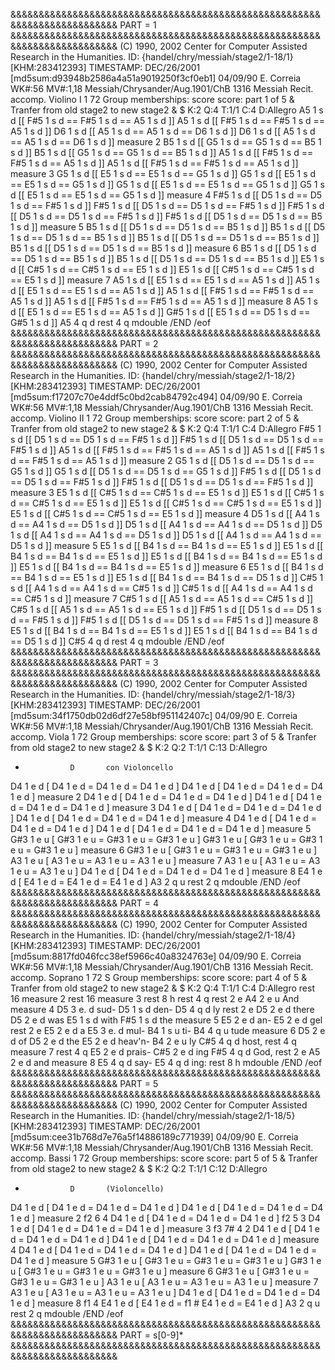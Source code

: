 &&&&&&&&&&&&&&&&&&&&&&&&&&&&&&&&&&&&&&&&&&&&&&&&&&&&&&&&&&&&&&&&&&&&&&&&&&
PART = 1
&&&&&&&&&&&&&&&&&&&&&&&&&&&&&&&&&&&&&&&&&&&&&&&&&&&&&&&&&&&&&&&&&&&&&&&&&&
(C) 1990, 2002 Center for Computer Assisted Research in the Humanities.
ID: {handel/chry/messiah/stage2/1-18/1} [KHM:283412393]
TIMESTAMP: DEC/26/2001 [md5sum:d93948b2586a4a51a9019250f3cf0eb1]
04/09/90 E. Correia
WK#:56        MV#:1,18
Messiah/Chrysander/Aug.1901/ChB 1316
Messiah
Recit. accomp.
Violino I
1 72
Group memberships: score
score: part 1 of 5
&
Tranfer from old stage2 to new stage2
&
$ K:2   Q:4   T:1/1   C:4   D:Allegro
A5     1        s     d  [[
F#5    1        s     d  ==
F#5    1        s     d  ==
A5     1        s     d  ]]
A5     1        s     d  [[
F#5    1        s     d  ==
F#5    1        s     d  ==
A5     1        s     d  ]]
D6     1        s     d  [[
A5     1        s     d  ==
A5     1        s     d  ==
D6     1        s     d  ]]
D6     1        s     d  [[
A5     1        s     d  ==
A5     1        s     d  ==
D6     1        s     d  ]]
measure 2
B5     1        s     d  [[
G5     1        s     d  ==
G5     1        s     d  ==
B5     1        s     d  ]]
B5     1        s     d  [[
G5     1        s     d  ==
G5     1        s     d  ==
B5     1        s     d  ]]
A5     1        s     d  [[
F#5    1        s     d  ==
F#5    1        s     d  ==
A5     1        s     d  ]]
A5     1        s     d  [[
F#5    1        s     d  ==
F#5    1        s     d  ==
A5     1        s     d  ]]
measure 3
G5     1        s     d  [[
E5     1        s     d  ==
E5     1        s     d  ==
G5     1        s     d  ]]
G5     1        s     d  [[
E5     1        s     d  ==
E5     1        s     d  ==
G5     1        s     d  ]]
G5     1        s     d  [[
E5     1        s     d  ==
E5     1        s     d  ==
G5     1        s     d  ]]
G5     1        s     d  [[
E5     1        s     d  ==
E5     1        s     d  ==
G5     1        s     d  ]]
measure 4
F#5    1        s     d  [[
D5     1        s     d  ==
D5     1        s     d  ==
F#5    1        s     d  ]]
F#5    1        s     d  [[
D5     1        s     d  ==
D5     1        s     d  ==
F#5    1        s     d  ]]
F#5    1        s     d  [[
D5     1        s     d  ==
D5     1        s     d  ==
F#5    1        s     d  ]]
F#5    1        s     d  [[
D5     1        s     d  ==
D5     1        s     d  ==
B5     1        s     d  ]]
measure 5
B5     1        s     d  [[
D5     1        s     d  ==
D5     1        s     d  ==
B5     1        s     d  ]]
B5     1        s     d  [[
D5     1        s     d  ==
D5     1        s     d  ==
B5     1        s     d  ]]
B5     1        s     d  [[
D5     1        s     d  ==
D5     1        s     d  ==
B5     1        s     d  ]]
B5     1        s     d  [[
D5     1        s     d  ==
D5     1        s     d  ==
B5     1        s     d  ]]
measure 6
B5     1        s     d  [[
D5     1        s     d  ==
D5     1        s     d  ==
B5     1        s     d  ]]
B5     1        s     d  [[
D5     1        s     d  ==
D5     1        s     d  ==
B5     1        s     d  ]]
E5     1        s     d  [[
C#5    1        s     d  ==
C#5    1        s     d  ==
E5     1        s     d  ]]
E5     1        s     d  [[
C#5    1        s     d  ==
C#5    1        s     d  ==
E5     1        s     d  ]]
measure 7
A5     1        s     d  [[
E5     1        s     d  ==
E5     1        s     d  ==
A5     1        s     d  ]]
A5     1        s     d  [[
E5     1        s     d  ==
E5     1        s     d  ==
A5     1        s     d  ]]
A5     1        s     d  [[
F#5    1        s     d  ==
F#5    1        s     d  ==
A5     1        s     d  ]]
A5     1        s     d  [[
F#5    1        s     d  ==
F#5    1        s     d  ==
A5     1        s     d  ]]
measure 8
A5     1        s     d  [[
E5     1        s     d  ==
E5     1        s     d  ==
A5     1        s     d  ]]
G#5    1        s     d  [[
E5     1        s     d  ==
D5     1        s     d  ==
G#5    1        s     d  ]]
A5     4        q     d
rest   4        q
mdouble
/END
/eof
&&&&&&&&&&&&&&&&&&&&&&&&&&&&&&&&&&&&&&&&&&&&&&&&&&&&&&&&&&&&&&&&&&&&&&&&&&
PART = 2
&&&&&&&&&&&&&&&&&&&&&&&&&&&&&&&&&&&&&&&&&&&&&&&&&&&&&&&&&&&&&&&&&&&&&&&&&&
(C) 1990, 2002 Center for Computer Assisted Research in the Humanities.
ID: {handel/chry/messiah/stage2/1-18/2} [KHM:283412393]
TIMESTAMP: DEC/26/2001 [md5sum:f17207c70e4ddf5c0bd2cab84792c494]
04/09/90 E. Correia
WK#:56        MV#:1,18
Messiah/Chrysander/Aug.1901/ChB 1316
Messiah
Recit. accomp.
Violino II
1 72
Group memberships: score
score: part 2 of 5
&
Tranfer from old stage2 to new stage2
&
$ K:2   Q:4   T:1/1   C:4   D:Allegro
F#5    1        s     d  [[
D5     1        s     d  ==
D5     1        s     d  ==
F#5    1        s     d  ]]
F#5    1        s     d  [[
D5     1        s     d  ==
D5     1        s     d  ==
F#5    1        s     d  ]]
A5     1        s     d  [[
F#5    1        s     d  ==
F#5    1        s     d  ==
A5     1        s     d  ]]
A5     1        s     d  [[
F#5    1        s     d  ==
F#5    1        s     d  ==
A5     1        s     d  ]]
measure 2
G5     1        s     d  [[
D5     1        s     d  ==
D5     1        s     d  ==
G5     1        s     d  ]]
G5     1        s     d  [[
D5     1        s     d  ==
D5     1        s     d  ==
G5     1        s     d  ]]
F#5    1        s     d  [[
D5     1        s     d  ==
D5     1        s     d  ==
F#5    1        s     d  ]]
F#5    1        s     d  [[
D5     1        s     d  ==
D5     1        s     d  ==
F#5    1        s     d  ]]
measure 3
E5     1        s     d  [[
C#5    1        s     d  ==
C#5    1        s     d  ==
E5     1        s     d  ]]
E5     1        s     d  [[
C#5    1        s     d  ==
C#5    1        s     d  ==
E5     1        s     d  ]]
E5     1        s     d  [[
C#5    1        s     d  ==
C#5    1        s     d  ==
E5     1        s     d  ]]
E5     1        s     d  [[
C#5    1        s     d  ==
C#5    1        s     d  ==
E5     1        s     d  ]]
measure 4
D5     1        s     d  [[
A4     1        s     d  ==
A4     1        s     d  ==
D5     1        s     d  ]]
D5     1        s     d  [[
A4     1        s     d  ==
A4     1        s     d  ==
D5     1        s     d  ]]
D5     1        s     d  [[
A4     1        s     d  ==
A4     1        s     d  ==
D5     1        s     d  ]]
D5     1        s     d  [[
A4     1        s     d  ==
A4     1        s     d  ==
D5     1        s     d  ]]
measure 5
E5     1        s     d  [[
B4     1        s     d  ==
B4     1        s     d  ==
E5     1        s     d  ]]
E5     1        s     d  [[
B4     1        s     d  ==
B4     1        s     d  ==
E5     1        s     d  ]]
E5     1        s     d  [[
B4     1        s     d  ==
B4     1        s     d  ==
E5     1        s     d  ]]
E5     1        s     d  [[
B4     1        s     d  ==
B4     1        s     d  ==
E5     1        s     d  ]]
measure 6
E5     1        s     d  [[
B4     1        s     d  ==
B4     1        s     d  ==
E5     1        s     d  ]]
E5     1        s     d  [[
B4     1        s     d  ==
B4     1        s     d  ==
D5     1        s     d  ]]
C#5    1        s     d  [[
A4     1        s     d  ==
A4     1        s     d  ==
C#5    1        s     d  ]]
C#5    1        s     d  [[
A4     1        s     d  ==
A4     1        s     d  ==
C#5    1        s     d  ]]
measure 7
C#5    1        s     d  [[
A5     1        s     d  ==
A5     1        s     d  ==
C#5    1        s     d  ]]
C#5    1        s     d  [[
A5     1        s     d  ==
A5     1        s     d  ==
E5     1        s     d  ]]
F#5    1        s     d  [[
D5     1        s     d  ==
D5     1        s     d  ==
F#5    1        s     d  ]]
F#5    1        s     d  [[
D5     1        s     d  ==
D5     1        s     d  ==
F#5    1        s     d  ]]
measure 8
E5     1        s     d  [[
B4     1        s     d  ==
B4     1        s     d  ==
E5     1        s     d  ]]
E5     1        s     d  [[
B4     1        s     d  ==
B4     1        s     d  ==
D5     1        s     d  ]]
C#5    4        q     d
rest   4        q
mdouble
/END
/eof
&&&&&&&&&&&&&&&&&&&&&&&&&&&&&&&&&&&&&&&&&&&&&&&&&&&&&&&&&&&&&&&&&&&&&&&&&&
PART = 3
&&&&&&&&&&&&&&&&&&&&&&&&&&&&&&&&&&&&&&&&&&&&&&&&&&&&&&&&&&&&&&&&&&&&&&&&&&
(C) 1990, 2002 Center for Computer Assisted Research in the Humanities.
ID: {handel/chry/messiah/stage2/1-18/3} [KHM:283412393]
TIMESTAMP: DEC/26/2001 [md5sum:34f1750db02d6df27e58bf951142407c]
04/09/90 E. Correia
WK#:56        MV#:1,18
Messiah/Chrysander/Aug.1901/ChB 1316
Messiah
Recit. accomp.
Viola
1 72
Group memberships: score
score: part 3 of 5
&
Tranfer from old stage2 to new stage2
&
$ K:2   Q:2   T:1/1   C:13   D:Allegro
*               D       con Violoncello
D4     1        e     d  [
D4     1        e     d  =
D4     1        e     d  =
D4     1        e     d  ]
D4     1        e     d  [
D4     1        e     d  =
D4     1        e     d  =
D4     1        e     d  ]
measure 2
D4     1        e     d  [
D4     1        e     d  =
D4     1        e     d  =
D4     1        e     d  ]
D4     1        e     d  [
D4     1        e     d  =
D4     1        e     d  =
D4     1        e     d  ]
measure 3
D4     1        e     d  [
D4     1        e     d  =
D4     1        e     d  =
D4     1        e     d  ]
D4     1        e     d  [
D4     1        e     d  =
D4     1        e     d  =
D4     1        e     d  ]
measure 4
D4     1        e     d  [
D4     1        e     d  =
D4     1        e     d  =
D4     1        e     d  ]
D4     1        e     d  [
D4     1        e     d  =
D4     1        e     d  =
D4     1        e     d  ]
measure 5
G#3    1        e     u  [
G#3    1        e     u  =
G#3    1        e     u  =
G#3    1        e     u  ]
G#3    1        e     u  [
G#3    1        e     u  =
G#3    1        e     u  =
G#3    1        e     u  ]
measure 6
G#3    1        e     u  [
G#3    1        e     u  =
G#3    1        e     u  =
G#3    1        e     u  ]
A3     1        e     u  [
A3     1        e     u  =
A3     1        e     u  =
A3     1        e     u  ]
measure 7
A3     1        e     u  [
A3     1        e     u  =
A3     1        e     u  =
A3     1        e     u  ]
D4     1        e     d  [
D4     1        e     d  =
D4     1        e     d  =
D4     1        e     d  ]
measure 8
E4     1        e     d  [
E4     1        e     d  =
E4     1        e     d  =
E4     1        e     d  ]
A3     2        q     u
rest   2        q
mdouble
/END
/eof
&&&&&&&&&&&&&&&&&&&&&&&&&&&&&&&&&&&&&&&&&&&&&&&&&&&&&&&&&&&&&&&&&&&&&&&&&&
PART = 4
&&&&&&&&&&&&&&&&&&&&&&&&&&&&&&&&&&&&&&&&&&&&&&&&&&&&&&&&&&&&&&&&&&&&&&&&&&
(C) 1990, 2002 Center for Computer Assisted Research in the Humanities.
ID: {handel/chry/messiah/stage2/1-18/4} [KHM:283412393]
TIMESTAMP: DEC/26/2001 [md5sum:8817fd046fcc38ef5966c40a8324763e]
04/09/90 E. Correia
WK#:56        MV#:1,18
Messiah/Chrysander/Aug.1901/ChB 1316
Messiah
Recit. accomp.
Soprano
1 72 S
Group memberships: score
score: part 4 of 5
&
Tranfer from old stage2 to new stage2
&
$ K:2   Q:4   T:1/1   C:4   D:Allegro
rest  16
measure 2
rest  16
measure 3
rest   8        h
rest   4        q
rest   2        e
A4     2        e     u                    And
measure 4
D5     3        e.    d                    sud-
D5     1        s     d                    den-
D5     4        q     d                    ly
rest   2        e
D5     2        e     d                    there
D5     2        e     d                    was
E5     1        s     d                    with
F#5    1        s     d                    the
measure 5
E5     2        e     d                    an-
E5     2        e     d                    gel
rest   2        e
E5     2        e     d                    a
E5     3        e.    d                    mul-
B4     1        s     u                    ti-
B4     4        q     u                    tude
measure 6
D5     2        e     d                    of
D5     2        e     d                    the
E5     2        e     d                    heav'n-
B4     2        e     u                    ly
C#5    4        q     d                    host,
rest   4        q
measure 7
rest   4        q
E5     2        e     d                    prais-
C#5    2        e     d                    ing
F#5    4        q     d                    God,
rest   2        e
A5     2        e     d                    and
measure 8
E5     4        q     d                    say-
E5     4        q     d                    ing:
rest   8        h
mdouble
/END
/eof
&&&&&&&&&&&&&&&&&&&&&&&&&&&&&&&&&&&&&&&&&&&&&&&&&&&&&&&&&&&&&&&&&&&&&&&&&&
PART = 5
&&&&&&&&&&&&&&&&&&&&&&&&&&&&&&&&&&&&&&&&&&&&&&&&&&&&&&&&&&&&&&&&&&&&&&&&&&
(C) 1990, 2002 Center for Computer Assisted Research in the Humanities.
ID: {handel/chry/messiah/stage2/1-18/5} [KHM:283412393]
TIMESTAMP: DEC/26/2001 [md5sum:cee31b768d7e76a5f14886189c771939]
04/09/90 E. Correia
WK#:56        MV#:1,18
Messiah/Chrysander/Aug.1901/ChB 1316
Messiah
Recit. accomp.
Bassi
1 72
Group memberships: score
score: part 5 of 5
&
Tranfer from old stage2 to new stage2
&
$ K:2   Q:2   T:1/1   C:12   D:Allegro
*               D       (Violoncello)
D4     1        e     d  [
D4     1        e     d  =
D4     1        e     d  =
D4     1        e     d  ]
D4     1        e     d  [
D4     1        e     d  =
D4     1        e     d  =
D4     1        e     d  ]
measure 2
f2              6 4
D4     1        e     d  [
D4     1        e     d  =
D4     1        e     d  =
D4     1        e     d  ]
f2              5 3
D4     1        e     d  [
D4     1        e     d  =
D4     1        e     d  =
D4     1        e     d  ]
measure 3
f3              7# 4 2
D4     1        e     d  [
D4     1        e     d  =
D4     1        e     d  =
D4     1        e     d  ]
D4     1        e     d  [
D4     1        e     d  =
D4     1        e     d  =
D4     1        e     d  ]
measure 4
D4     1        e     d  [
D4     1        e     d  =
D4     1        e     d  =
D4     1        e     d  ]
D4     1        e     d  [
D4     1        e     d  =
D4     1        e     d  =
D4     1        e     d  ]
measure 5
G#3    1        e     u  [
G#3    1        e     u  =
G#3    1        e     u  =
G#3    1        e     u  ]
G#3    1        e     u  [
G#3    1        e     u  =
G#3    1        e     u  =
G#3    1        e     u  ]
measure 6
G#3    1        e     u  [
G#3    1        e     u  =
G#3    1        e     u  =
G#3    1        e     u  ]
A3     1        e     u  [
A3     1        e     u  =
A3     1        e     u  =
A3     1        e     u  ]
measure 7
A3     1        e     u  [
A3     1        e     u  =
A3     1        e     u  =
A3     1        e     u  ]
D4     1        e     d  [
D4     1        e     d  =
D4     1        e     d  =
D4     1        e     d  ]
measure 8
f1              4
E4     1        e     d  [
E4     1        e     d  =
f1              #
E4     1        e     d  =
E4     1        e     d  ]
A3     2        q     u
rest   2        q
mdouble
/END
/eof
&&&&&&&&&&&&&&&&&&&&&&&&&&&&&&&&&&&&&&&&&&&&&&&&&&&&&&&&&&&&&&&&&&&&&&&&&&
PART = s[0-9]*
&&&&&&&&&&&&&&&&&&&&&&&&&&&&&&&&&&&&&&&&&&&&&&&&&&&&&&&&&&&&&&&&&&&&&&&&&&
